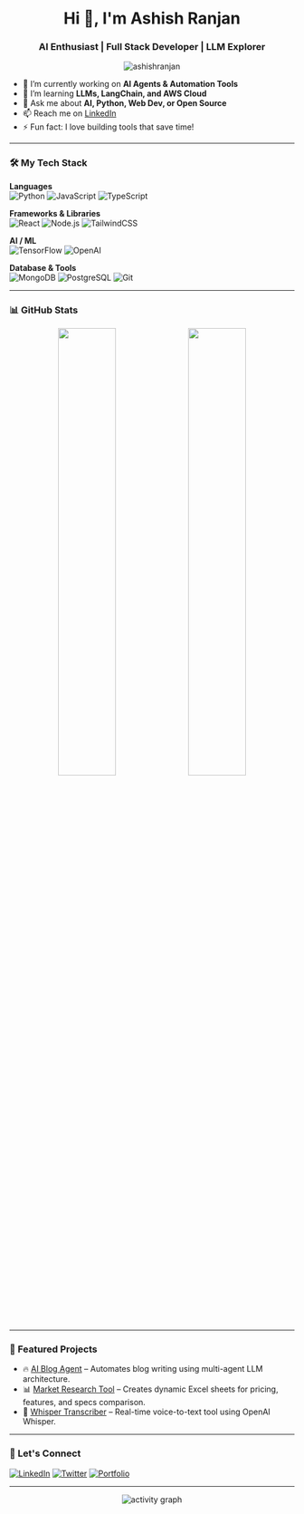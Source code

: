 <h1 align="center">Hi 👋, I'm Ashish Ranjan</h1>
<h3 align="center">AI Enthusiast | Full Stack Developer | LLM Explorer</h3>

<p align="center">
  <img src="https://komarev.com/ghpvc/?username=ashishrnx&label=Profile%20views&color=0e75b6&style=flat" alt="ashishranjan" />
</p>

- 🔭 I’m currently working on **AI Agents & Automation Tools**  
- 🌱 I’m learning **LLMs, LangChain, and AWS Cloud**  
- 💬 Ask me about **AI, Python, Web Dev, or Open Source**  
- 📫 Reach me on [LinkedIn](https://linkedin.com/in/your-profile)  
- ⚡ Fun fact: I love building tools that save time!

---

### 🛠️ My Tech Stack

**Languages**  
![Python](https://img.shields.io/badge/Python-%233776AB.svg?style=for-the-badge&logo=python&logoColor=white)
![JavaScript](https://img.shields.io/badge/JavaScript-%23F7DF1E.svg?style=for-the-badge&logo=javascript&logoColor=black)
![TypeScript](https://img.shields.io/badge/TypeScript-%23007ACC.svg?style=for-the-badge&logo=typescript&logoColor=white)

**Frameworks & Libraries**  
![React](https://img.shields.io/badge/React-%2361DAFB.svg?style=for-the-badge&logo=react&logoColor=black)
![Node.js](https://img.shields.io/badge/Node.js-%23339933.svg?style=for-the-badge&logo=node.js&logoColor=white)
![TailwindCSS](https://img.shields.io/badge/TailwindCSS-%2338B2AC.svg?style=for-the-badge&logo=tailwind-css&logoColor=white)

**AI / ML**  
![TensorFlow](https://img.shields.io/badge/TensorFlow-%23FF6F00.svg?style=for-the-badge&logo=tensorflow&logoColor=white)
![OpenAI](https://img.shields.io/badge/OpenAI-%234400FF.svg?style=for-the-badge&logo=openai&logoColor=white)

**Database & Tools**  
![MongoDB](https://img.shields.io/badge/MongoDB-%234EA94B.svg?style=for-the-badge&logo=mongodb&logoColor=white)
![PostgreSQL](https://img.shields.io/badge/PostgreSQL-%23316192.svg?style=for-the-badge&logo=postgresql&logoColor=white)
![Git](https://img.shields.io/badge/Git-%23F05032.svg?style=for-the-badge&logo=git&logoColor=white)

---

### 📊 GitHub Stats

<p align="center">
  <img src="https://github-readme-stats.vercel.app/api?username=ashishrnx&show_icons=true&theme=radical" width="45%" />
  <img src="https://github-readme-streak-stats.herokuapp.com/?user=ashishrnx&theme=radical" width="45%" />
</p>

---

### 🧩 Featured Projects

- 🔥 [AI Blog Agent](https://github.com/ashishranjan/ai-blog-agent) – Automates blog writing using multi-agent LLM architecture.
- 📊 [Market Research Tool](https://github.com/ashishranjan/market-research-tool) – Creates dynamic Excel sheets for pricing, features, and specs comparison.
- 🧠 [Whisper Transcriber](https://github.com/ashishranjan/whisper-transcriber) – Real-time voice-to-text tool using OpenAI Whisper.

---

### 🔗 Let's Connect

[![LinkedIn](https://img.shields.io/badge/LinkedIn-%230077B5.svg?style=for-the-badge&logo=linkedin&logoColor=white)](https://linkedin.com/in/your-profile)
[![Twitter](https://img.shields.io/badge/Twitter-%231DA1F2.svg?style=for-the-badge&logo=twitter&logoColor=white)](https://twitter.com/yourprofile)
[![Portfolio](https://img.shields.io/badge/Portfolio-%23000000.svg?style=for-the-badge&logo=firefox&logoColor=white)](https://your-portfolio.com)

---

<!-- Footer -->
<p align="center">
  <img src="https://github-readme-activity-graph.cyclic.app/graph?username=ashishranjan&theme=react-dark" alt="activity graph" />
</p>
